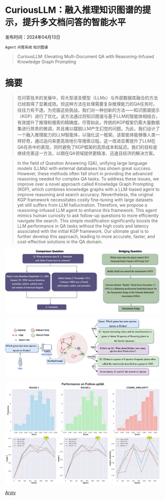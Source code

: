 # CuriousLLM：融入推理知识图谱的提示，提升多文档问答的智能水平

发布时间：2024年04月13日

`Agent` `问答系统` `知识图谱`

> CuriousLLM: Elevating Multi-Document QA with Reasoning-Infused Knowledge Graph Prompting

# 摘要

> 在问答技术的发展中，将大型语言模型（LLMs）与外部数据库融合的方法已经取得了显著成效。但这种方法在处理需要复杂推理能力的QA任务时，往往力有不逮。为克服这些挑战，我们对一种创新的方法——知识图谱提示（KGP）进行了优化。该方法通过将知识图谱与基于LLM的智能体相结合，有效提升了推理和搜索的精确度。尽管如此，传统的KGP框架仍需大量数据集进行昂贵的微调，并且难以摆脱LLM产生幻觉的问题。为此，我们设计了一个融入推理能力的LLM智能体，以强化这一框架。该智能体能够像人类一样好奇，通过追问来更高效地引导搜索过程。这一改进显著提升了LLM在QA任务中的表现，同时避免了KGP框架的高昂成本和延迟。我们的目标是继续完善这一方法，以期在QA领域提供更精准、迅速且经济的解决方案。

> In the field of Question Answering (QA), unifying large language models (LLMs) with external databases has shown great success. However, these methods often fall short in providing the advanced reasoning needed for complex QA tasks. To address these issues, we improve over a novel approach called Knowledge Graph Prompting (KGP), which combines knowledge graphs with a LLM-based agent to improve reasoning and search accuracy. Nevertheless, the original KGP framework necessitates costly fine-tuning with large datasets yet still suffers from LLM hallucination. Therefore, we propose a reasoning-infused LLM agent to enhance this framework. This agent mimics human curiosity to ask follow-up questions to more efficiently navigate the search. This simple modification significantly boosts the LLM performance in QA tasks without the high costs and latency associated with the initial KGP framework. Our ultimate goal is to further develop this approach, leading to more accurate, faster, and cost-effective solutions in the QA domain.

![CuriousLLM：融入推理知识图谱的提示，提升多文档问答的智能水平](../../../paper_images/2404.09077/questions.png)

![CuriousLLM：融入推理知识图谱的提示，提升多文档问答的智能水平](../../../paper_images/2404.09077/workflow.png)

![CuriousLLM：融入推理知识图谱的提示，提升多文档问答的智能水平](../../../paper_images/2404.09077/combined_performance_metrics.png)

[Arxiv](https://arxiv.org/abs/2404.09077)